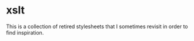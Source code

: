 # xslt

This is a collection of retired stylesheets that I sometimes revisit
in order to find inspiration.

